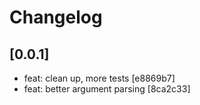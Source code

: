 # Changelog

## [0.0.1]

- feat: clean up, more tests [e8869b7]
- feat: better argument parsing [8ca2c33]